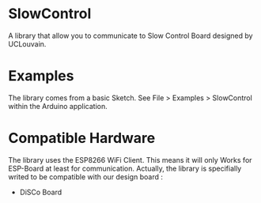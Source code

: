 # SlowControl
A library that allow you to communicate to Slow Control Board designed by UCLouvain.

# Examples
The library comes from a basic Sketch. See File > Examples > SlowControl within the Arduino application.

# Compatible Hardware
The library uses the ESP8266 WiFi Client. This means it will only Works for ESP-Board at least for communication.
Actually, the library is specifially writed to be compatible with our design board :

- DiSCo Board
